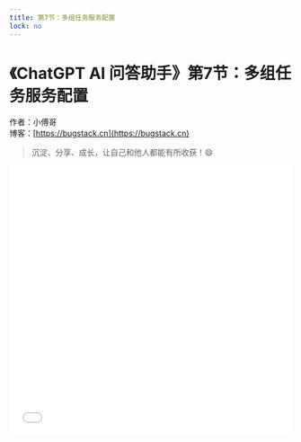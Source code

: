 ```yaml
---
title: 第7节：多组任务服务配置
lock: no
---
```


# 《ChatGPT AI 问答助手》第7节：多组任务服务配置

作者：小傅哥
<br/>博客：[https://bugstack.cn](https://bugstack.cn)

>沉淀、分享、成长，让自己和他人都能有所收获！😄

<iframe id="B-Video" src="//player.bilibili.com/player.html?aid=351004165&bvid=BV1XR4y1h7JP&cid=982373081&page=1" scrolling="no" border="0" frameborder="no" framespacing="0" allowfullscreen="true" width="100%" height="480"> </iframe>